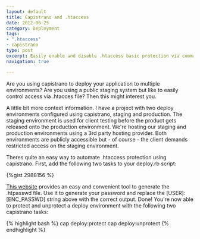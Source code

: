 ```yaml
---
layout: default
title: Capistrano and .htaccess
date: 2012-06-25
category: Deployment
tags:
- ".htaccess"
- capistrano
type: post
excerpt: Easily enable and disable .htaccess basic protection via command line
navigation: true

---
```


Are you using capistrano to deploy your application to multiple environments?
Are you using a public staging system but like to easily control access via .htacces file?
Then this might interest you.

A little bit more context information.
I have a project with two deploy environments configured using capistrano, staging and production.
The staging environment is used for client testing before the product gets released onto the production environment.
We're hosting our staging and production environments using a 3rd party hosting provider.
Both environments are publicly accessible but - of course - the client demands restricted access on the staging environment.

Theres quite an easy way to automate .htaccess protection using capistrano.
First, add the following two tasks to your deploy.rb script:

{%gist 2988156 %}

<a href="https://www.htaccesstools.com/htaccess-authentication/">This website</a> provides an easy and convenient tool to generate the .htpasswd file. Use it to generate your password and replace the [USER]:[ENC_PASSWD] string above with the correct output.
Done! You're now able to protect and unprotect a deploy environment with the following two capistrano tasks:

{% highlight bash %}
cap deploy:protect
cap deploy:unprotect
{% endhighlight %}
